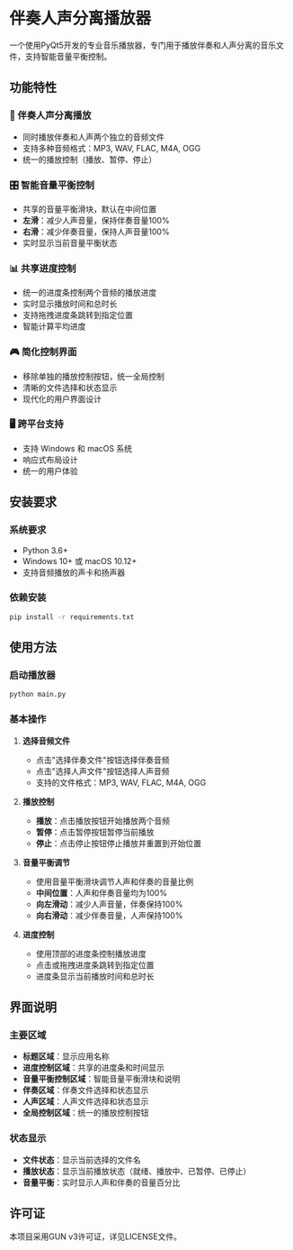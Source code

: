 # 伴奏人声分离播放器

一个使用PyQt5开发的专业音乐播放器，专门用于播放伴奏和人声分离的音乐文件，支持智能音量平衡控制。

## 功能特性

### 🎵 伴奏人声分离播放
- 同时播放伴奏和人声两个独立的音频文件
- 支持多种音频格式：MP3, WAV, FLAC, M4A, OGG
- 统一的播放控制（播放、暂停、停止）

### 🎛️ 智能音量平衡控制
- 共享的音量平衡滑块，默认在中间位置
- **左滑**：减少人声音量，保持伴奏音量100%
- **右滑**：减少伴奏音量，保持人声音量100%
- 实时显示当前音量平衡状态

### 📊 共享进度控制
- 统一的进度条控制两个音频的播放进度
- 实时显示播放时间和总时长
- 支持拖拽进度条跳转到指定位置
- 智能计算平均进度

### 🎮 简化控制界面
- 移除单独的播放控制按钮，统一全局控制
- 清晰的文件选择和状态显示
- 现代化的用户界面设计

### 🖥️ 跨平台支持
- 支持 Windows 和 macOS 系统
- 响应式布局设计
- 统一的用户体验

## 安装要求

### 系统要求
- Python 3.6+
- Windows 10+ 或 macOS 10.12+
- 支持音频播放的声卡和扬声器

### 依赖安装
```bash
pip install -r requirements.txt
```

## 使用方法

### 启动播放器
```bash
python main.py
```

### 基本操作

1. **选择音频文件**
   - 点击"选择伴奏文件"按钮选择伴奏音频
   - 点击"选择人声文件"按钮选择人声音频
   - 支持的文件格式：MP3, WAV, FLAC, M4A, OGG

2. **播放控制**
   - **播放**：点击播放按钮开始播放两个音频
   - **暂停**：点击暂停按钮暂停当前播放
   - **停止**：点击停止按钮停止播放并重置到开始位置

3. **音量平衡调节**
   - 使用音量平衡滑块调节人声和伴奏的音量比例
   - **中间位置**：人声和伴奏音量均为100%
   - **向左滑动**：减少人声音量，伴奏保持100%
   - **向右滑动**：减少伴奏音量，人声保持100%

4. **进度控制**
   - 使用顶部的进度条控制播放进度
   - 点击或拖拽进度条跳转到指定位置
   - 进度条显示当前播放时间和总时长

## 界面说明

### 主要区域
- **标题区域**：显示应用名称
- **进度控制区域**：共享的进度条和时间显示
- **音量平衡控制区域**：智能音量平衡滑块和说明
- **伴奏区域**：伴奏文件选择和状态显示
- **人声区域**：人声文件选择和状态显示
- **全局控制区域**：统一的播放控制按钮

### 状态显示
- **文件状态**：显示当前选择的文件名
- **播放状态**：显示当前播放状态（就绪、播放中、已暂停、已停止）
- **音量平衡**：实时显示人声和伴奏的音量百分比


## 许可证

本项目采用GUN v3许可证，详见LICENSE文件。 